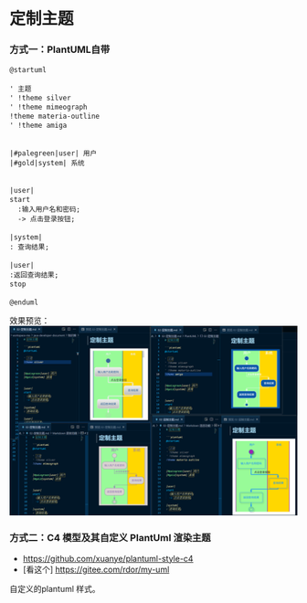 # 定制主题

### 方式一：PlantUML自带

```plantuml
@startuml

' 主题
' !theme silver
' !theme mimeograph
!theme materia-outline
' !theme amiga


|#palegreen|user| 用户
|#gold|system| 系统


|user|
start
  :输入用户名和密码;
  -> 点击登录按钮;

|system|
: 查询结果;

|user|
:返回查询结果;
stop

@enduml
```

效果预览：
![](./images/02-定制主题_1745167207613.png)

### 方式二：C4 模型及其自定义 PlantUml 渲染主题

- https://github.com/xuanye/plantuml-style-c4
- [看这个] https://gitee.com/rdor/my-uml

自定义的plantuml 样式。
